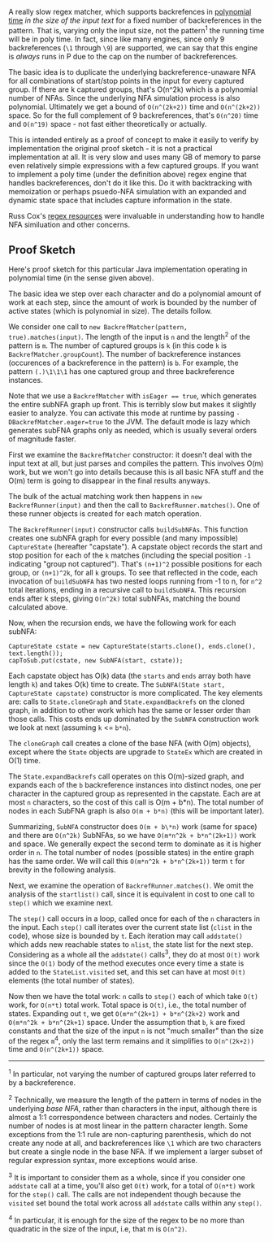 A really slow regex matcher, which supports backrefences in [polynomial time](https://en.wikipedia.org/wiki/P_(complexity)) _in the 
size of the input text_ for a fixed number of backreferences in the pattern. That is, varying only the input size, not the pattern<sup>1</sup> the 
running time will be in poly time. In fact, since like many engines, since only 9 backreferences (`\1` through `\9`) are supported, we
can say that this engine is _always_ runs in P due to the cap on the number of backreferences.  

The basic idea is to duplicate the underlying backreference-unaware NFA for all combinations of start/stop points in the 
input for every captured group. If there are k captured groups, that's O(n^2k) which is a polynomial number of NFAs. Since the
underlying NFA simulation process is also polynomial. Ultimately we get a bound of `O(n^(2k+2))` time and `O(n^(2k+2))` space. So for the full complement of 9 backreferences, that's `O(n^20)` time and `O(n^19)` space - not fast either theoretically or actually.

This is intended entirely as a proof of concept to make it easily to verify by implementation the original proof
sketch - it is not a practical implementation at all. It is very slow and uses many GB of memory to parse even relatively
simple expressions with a few captured groups. If you want to implement a poly time (under  the definition above) regex engine
that handles backreferences, don't do it like this. Do it with backtracking with memoization or perhaps psuedo-NFA simulation with
an expanded and dynamic state space that includes capture information in the state.

Russ Cox's [regex resources](https://swtch.com/~rsc/regexp/) were invaluable in understanding how to handle NFA similuation and other concerns.

## Proof Sketch

Here's proof sketch for this particular Java implementation operating in polynomial time (in the sense given above).

The basic idea we step over each character and do a polynomial amount of work at each step, since the amount of work is bounded by the number of active states (which is polynomial in size). The details follow.

We consider one call to `new BackrefMatcher(pattern, true).matches(input)`. The length of the input is `n` and the length<sup>2</sup> of the pattern is `m`. The number of captured groups is `k` (in this code `k` is `BackrefMatcher.groupCount`). The number of backreference instances (occurences of a backreference in the pattern) is `b`. For example, the pattern `(.)\1\1\1` has one captured group and three backreference instances.

Note that we use a `BackrefMatcher` with `isEager == true`, which generates the entire subNFA graph up front. This is terribly slow but makes it slightly easier to analyze. You can activate this mode at runtime by passing `-DBackrefMatcher.eager=true` to the JVM. The default mode is lazy which generates subFNA graphs only as needed, which is usually several orders of magnitude faster. 

First we examine the `BackrefMatcher` constructor: it doesn't deal with the input text at all, but just parses and compiles the pattern. This involves O(m) work, but we won't go into details because this is all basic NFA stuff and the O(m) term is going to disappear in the final results anyways.

The bulk of the actual matching work then happens in `new BackrefRunner(input)` and then the call to `BackrefRunner.matches()`. One of these runner objects is created for each match operation.

The `BackrefRunner(input)` constructor calls `buildSubNFAs`. This function creates one subNFA graph for every possible (and many impossible) `CaptureState` (hereafter "capstate"). A capstate object records the start and stop position for each of the `k` matches (including the special position `-1` indicating "group not captured"). That's `(n+1)^2` possible positions for each group, or `(n+1)^2k`, for all `k` groups. To see that reflected in the code, each invocation of `buildSubNFA` has two nested loops running from -1 to n, for `n^2` total iterations, ending in a recursive call to `buildSubNFA`. This recursion ends after k steps, giving `O(n^2k)` total subNFAs, matching the bound calculated above.

Now, when the recursion ends, we have the following work for each subNFA:


```
CaptureState cstate = new CaptureState(starts.clone(), ends.clone(), text.length());
capToSub.put(cstate, new SubNFA(start, cstate));
```

Each capstate object has O(k) data (the `starts` and `ends` array both have length `k`) and takes O(k) time to create. The `SubNFA(State start, CaptureState capstate)` constructor is more complicated. The key elements are: calls to `State.cloneGraph` and `State.expandBackrefs` on the cloned graph, in addition to other work which has the same or lesser order than those calls. This costs ends up dominated by the `SubNFA` construction work we look at next (assuming `k` <= `b*n`).

The `cloneGraph` call creates a clone of the base NFA (with O(m) objects), except where the `State` objects are upgrade to `StateEx` which are created in O(1) time.

The `State.expandBackrefs` call operates on this O(m)-sized graph, and expands each of the `b` backreference instances into distinct nodes, one per character in the captured group as represented in the capstate. Each are at most `n` characters, so the cost of this call is O(m + b*n). The total number of nodes in each SubFNA graph is also `O(m + b*n)` (this will be important later).

Summarizing, `SubNFA` constructor does `O(m + b\*n)` work (same for space) and there are `O(n^2k)` SubNFAs, so we have `O(m*n^2k + b*n^(2k+1))` work and space. We generally expect the second term to dominate as it is higher order in `n`. The total number of nodes (possible states) in the entire graph has the same order. We will call this `O(m*n^2k + b*n^(2k+1))` term `t` for brevity in the following analysis.  

Next, we examine the operation of `BackrefRunner.matches()`. We omit the analysis of the `startlist()` call, since it is equivalent in cost to one call to `step()` which we examine next.

The `step()` call occurs in a loop, called once for each of the `n` characters in the input. Each `step()` call iterates over the current state list (`clist` in the code), whose size is bounded by `t`. Each iteration may call `addstate()` which adds new reachable states to `nlist`, the state list for the next step. Considering as a whole all the `addstate()` calls<sup>3</sup>, they do at most `O(t)` work since the `O(1)` body of the method executes once every time a state is added to the `StateList.visited` set, and this set can have at most `O(t)` elements (the total number of states). 

Now then we have the total work: `n` calls to `step()` each of which take `O(t)` work, for `O(n*t)` total work. Total space is `O(t)`, i.e., the total number of states. Expanding out `t`, we get  `O(m*n^(2k+1) + b*n^(2k+2)` work and `O(m*n^2k + b*n^(2k+1)` space. Under the assumption that `b`, `k` are fixed constants and that the size of the input `n` is not "much smaller" than the size of the regex `m`<sup>4</sup>, only the last term remains and it simplifies to `O(n^(2k+2))` time and `O(n^(2k+1))` space.


---

<sup>1</sup> In particular, not varying the number of captured groups later referred to by a backreference. 

<sup>2</sup> Technically, we measure the length of the pattern in terms of nodes in the underlying _base NFA_, rather than characters in the input, although there is almost a 1:1 correspondence between characters and nodes. Certainly the number of nodes is at most linear in the pattern character length. Some exceptions from the 1:1 rule are non-capturing parenthesis, which do not create any node at all, and backreferences like `\1` which are two characters but create a single node in the base NFA. If we implement a larger subset of regular expression syntax, more exceptions would arise.

<sup>3</sup> It is important to consider them as a whole, since if you consider one `addstate` call at a time, you'll also get `O(t)` work, for a total of `O(n*t)` work for the `step()` call. The calls are not independent though because the `visited` set bound the total work across all `addstate` calls within any `step()`.

<sup>4</sup> In particular, it is enough for the size of the regex to be no more than quadratic in the size of the input, i.e, that m is `O(n^2)`.
